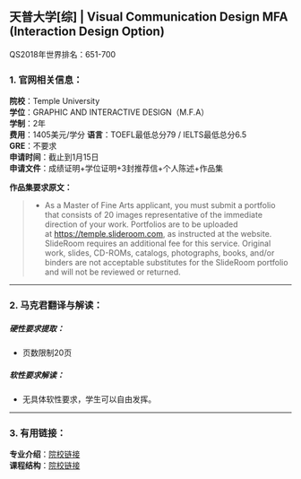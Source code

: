 ## 天普大学[综] | Visual Communication Design MFA (Interaction Design Option)

QS2018年世界排名：651-700


### 1. 官网相关信息：

**院校**：Temple University  
**学位**：GRAPHIC AND INTERACTIVE DESIGN（M.F.A）  
**学制**：2年  
**费用**：1405美元/学分
**语言**：TOEFL最低总分79 / IELTS最低总分6.5  
**GRE**：不要求    
**申请时间**：截止到1月15日  
**申请文件**：成绩证明+学位证明+3封推荐信+个人陈述+作品集  

**作品集要求原文：**   

> - As a Master of Fine Arts applicant, you must submit a portfolio that consists of 20 images representative of the immediate direction of your work. Portfolios are to be uploaded at https://temple.slideroom.com, as instructed at the website. SlideRoom requires an additional fee for this service. Original work, slides, CD-ROMs, catalogs, photographs, books, and/or binders are not acceptable substitutes for the SlideRoom portfolio and will not be reviewed or returned.



---


### 2. 马克君翻译与解读：

##### 硬性要求提取：
- 页数限制20页


##### 软性要求解读：
- 无具体软性要求，学生可以自由发挥。


---


### 3. 有用链接：

**专业介绍**：[院校链接](https://bulletin.temple.edu/graduate/scd/tyler/graphic-interactive-design-mfa/#text)  
**课程结构**：[院校链接](https://bulletin.temple.edu/graduate/scd/tyler/graphic-interactive-design-mfa/#courseinventory)
